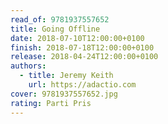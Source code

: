 ```yaml
---
read_of: 9781937557652
title: Going Offline
date: 2018-07-10T12:00:00+0100
finish: 2018-07-18T12:00:00+0100
release: 2018-04-24T12:00:00+0100
authors:
  - title: Jeremy Keith
    url: https://adactio.com
cover: 9781937557652.jpg
rating: Parti Pris
---
```

